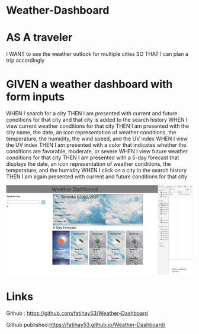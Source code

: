 # Weather-Dashboard

# AS A traveler
I WANT to see the weather outlook for multiple cities
SO THAT I can plan a trip accordingly


# GIVEN a weather dashboard with form inputs
WHEN I search for a city
THEN I am presented with current and future conditions for that city and that city is added to the search history
WHEN I view current weather conditions for that city
THEN I am presented with the city name, the date, an icon representation of weather conditions, the temperature, the humidity, the wind speed, and the UV index
WHEN I view the UV index
THEN I am presented with a color that indicates whether the conditions are favorable, moderate, or severe
WHEN I view future weather conditions for that city
THEN I am presented with a 5-day forecast that displays the date, an icon representation of weather conditions, the temperature, and the humidity
WHEN I click on a city in the search history
THEN I am again presented with current and future conditions for that city


![Getting Started](assets/project-photo.jpg)



# Links
Github : https://github.com/fatihay53/Weather-Dashboard

Github published:https://fatihay53.github.io/Weather-Dashboard/
